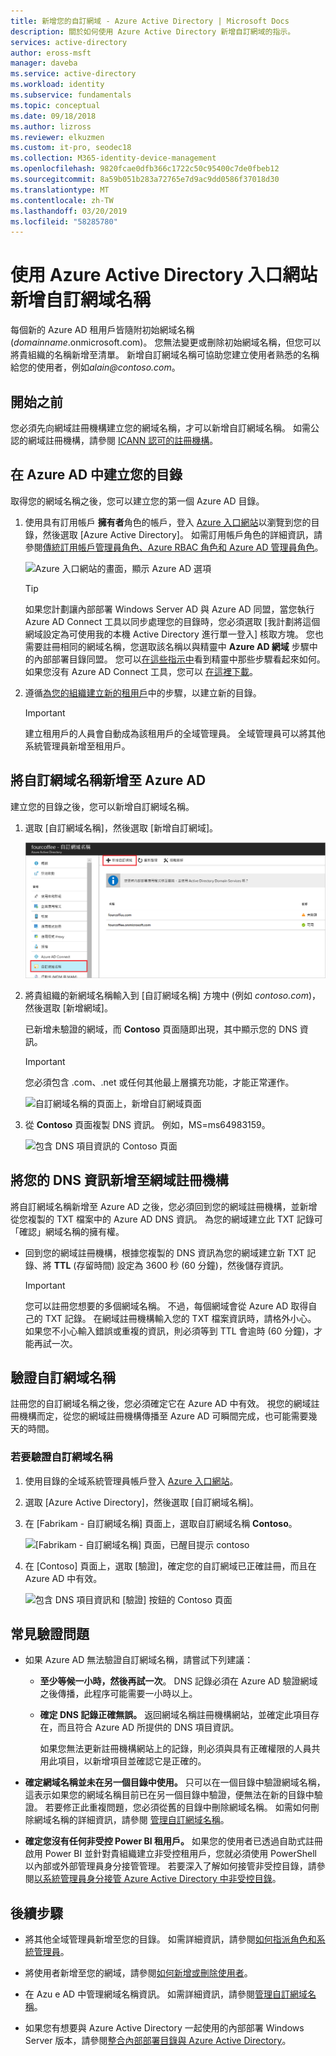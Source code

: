 ```yaml
---
title: 新增您的自訂網域 - Azure Active Directory | Microsoft Docs
description: 關於如何使用 Azure Active Directory 新增自訂網域的指示。
services: active-directory
author: eross-msft
manager: daveba
ms.service: active-directory
ms.workload: identity
ms.subservice: fundamentals
ms.topic: conceptual
ms.date: 09/18/2018
ms.author: lizross
ms.reviewer: elkuzmen
ms.custom: it-pro, seodec18
ms.collection: M365-identity-device-management
ms.openlocfilehash: 9820fcae0dfb366c1722c50c95400c7de0fbeb12
ms.sourcegitcommit: 8a59b051b283a72765e7d9ac9dd0586f37018d30
ms.translationtype: MT
ms.contentlocale: zh-TW
ms.lasthandoff: 03/20/2019
ms.locfileid: "58285780"
---
```

# <a name="add-your-custom-domain-name-using-the-azure-active-directory-portal"></a>使用 Azure Active Directory 入口網站新增自訂網域名稱
每個新的 Azure AD 租用戶皆隨附初始網域名稱 (*domainname*.onmicrosoft.com)。 您無法變更或刪除初始網域名稱，但您可以將貴組織的名稱新增至清單。 新增自訂網域名稱可協助您建立使用者熟悉的名稱給您的使用者，例如*alain\@contoso.com*。

## <a name="before-you-begin"></a>開始之前
您必須先向網域註冊機構建立您的網域名稱，才可以新增自訂網域名稱。 如需公認的網域註冊機構，請參閱 [ICANN 認可的註冊機構](https://www.icann.org/registrar-reports/accredited-list.html)。

## <a name="create-your-directory-in-azure-ad"></a>在 Azure AD 中建立您的目錄
取得您的網域名稱之後，您可以建立您的第一個 Azure AD 目錄。

1. 使用具有訂用帳戶 **擁有者**角色的帳戶，登入 [Azure 入口網站](https://portal.azure.com/)以瀏覽到您的目錄，然後選取 [Azure Active Directory]。 如需訂用帳戶角色的詳細資訊，請參閱[傳統訂用帳戶管理員角色、Azure RBAC 角色和 Azure AD 管理員角色](../../role-based-access-control/rbac-and-directory-admin-roles.md#azure-rbac-roles)。

    ![Azure 入口網站的畫面，顯示 Azure AD 選項](media/active-directory-access-create-new-tenant/azure-ad-portal.png)

    >[!TIP]
    > 如果您計劃讓內部部署 Windows Server AD 與 Azure AD 同盟，當您執行 Azure AD Connect 工具以同步處理您的目錄時，您必須選取 [我計劃將這個網域設定為可使用我的本機 Active Directory 進行單一登入] 核取方塊。 您也需要註冊相同的網域名稱，您選取該名稱以與精靈中 **Azure AD 網域** 步驟中的內部部署目錄同盟。 您可以[在這些指示中](../hybrid/how-to-connect-install-custom.md#verify-the-azure-ad-domain-selected-for-federation)看到精靈中那些步驟看起來如何。 如果您沒有 Azure AD Connect 工具，您可以 [在這裡下載](https://go.microsoft.com/fwlink/?LinkId=615771)。

2. 遵循[為您的組織建立新的租用戶](active-directory-access-create-new-tenant.md#create-a-new-tenant-for-your-organization)中的步驟，以建立新的目錄。

    >[!Important]
    >建立租用戶的人員會自動成為該租用戶的全域管理員。 全域管理員可以將其他系統管理員新增至租用戶。

## <a name="add-your-custom-domain-name-to-azure-ad"></a>將自訂網域名稱新增至 Azure AD
建立您的目錄之後，您可以新增自訂網域名稱。

1. 選取 [自訂網域名稱]，然後選取 [新增自訂網域]。

    ![自訂網域名稱的頁面上，加入顯示的自訂網域](media/add-custom-domain/add-custom-domain.png)

2. 將貴組織的新網域名稱輸入到 [自訂網域名稱] 方塊中 (例如 _contoso.com_)，然後選取 [新增網域]。

    已新增未驗證的網域，而 **Contoso** 頁面隨即出現，其中顯示您的 DNS 資訊。

    >[!Important]
    >您必須包含 .com、.net 或任何其他最上層擴充功能，才能正常運作。

    ![自訂網域名稱的頁面上，新增自訂網域頁面](media/add-custom-domain/add-custom-domain-blade.png)

4. 從 **Contoso** 頁面複製 DNS 資訊。 例如，MS=ms64983159。

    ![包含 DNS 項目資訊的 Contoso 頁面](media/add-custom-domain/contoso-blade-with-dns-info.png)

## <a name="add-your-dns-information-to-the-domain-registrar"></a>將您的 DNS 資訊新增至網域註冊機構
將自訂網域名稱新增至 Azure AD 之後，您必須回到您的網域註冊機構，並新增從您複製的 TXT 檔案中的 Azure AD DNS 資訊。 為您的網域建立此 TXT 記錄可「確認」網域名稱的擁有權。

-  回到您的網域註冊機構，根據您複製的 DNS 資訊為您的網域建立新 TXT 記錄、將 **TTL** (存留時間) 設定為 3600 秒 (60 分鐘)，然後儲存資訊。

    >[!Important]
    >您可以註冊您想要的多個網域名稱。 不過，每個網域會從 Azure AD 取得自己的 TXT 記錄。 在網域註冊機構輸入您的 TXT 檔案資訊時，請格外小心。 如果您不小心輸入錯誤或重複的資訊，則必須等到 TTL 會逾時 (60 分鐘)，才能再試一次。

## <a name="verify-your-custom-domain-name"></a>驗證自訂網域名稱
註冊您的自訂網域名稱之後，您必須確定它在 Azure AD 中有效。 視您的網域註冊機構而定，從您的網域註冊機構傳播至 Azure AD 可瞬間完成，也可能需要幾天的時間。

### <a name="to-verify-your-custom-domain-name"></a>若要驗證自訂網域名稱
1. 使用目錄的全域系統管理員帳戶登入 [Azure 入口網站](https://portal.azure.com/)。

2. 選取 [Azure Active Directory]，然後選取 [自訂網域名稱]。

3. 在 [Fabrikam - 自訂網域名稱] 頁面上，選取自訂網域名稱 **Contoso**。

    ![[Fabrikam - 自訂網域名稱] 頁面，已醒目提示 contoso](media/add-custom-domain/custom-blade-with-contoso-highlighted.png)

4. 在 [Contoso] 頁面上，選取 [驗證]，確定您的自訂網域已正確註冊，而且在 Azure AD 中有效。

    ![包含 DNS 項目資訊和 [驗證] 按鈕的 Contoso 頁面](media/add-custom-domain/contoso-blade-with-dns-info-verify.png)

## <a name="common-verification-issues"></a>常見驗證問題
- 如果 Azure AD 無法驗證自訂網域名稱，請嘗試下列建議：
  - **至少等候一小時，然後再試一次**。 DNS 記錄必須在 Azure AD 驗證網域之後傳播，此程序可能需要一小時以上。

  - **確定 DNS 記錄正確無誤。** 返回網域名稱註冊機構網站，並確定此項目存在，而且符合 Azure AD 所提供的 DNS 項目資訊。

    如果您無法更新註冊機構網站上的記錄，則必須與具有正確權限的人員共用此項目，以新增項目並確認它是正確的。

- **確定網域名稱並未在另一個目錄中使用。** 只可以在一個目錄中驗證網域名稱，這表示如果您的網域名稱目前已在另一個目錄中驗證，便無法在新的目錄中驗證。 若要修正此重複問題，您必須從舊的目錄中刪除網域名稱。 如需如何刪除網域名稱的詳細資訊，請參閱 [管理自訂網域名稱](../users-groups-roles/domains-manage.md)。

- **確定您沒有任何非受控 Power BI 租用戶。** 如果您的使用者已透過自助式註冊啟用 Power BI 並針對貴組織建立非受控租用戶，您就必須使用 PowerShell 以內部或外部管理員身分接管管理。 若要深入了解如何接管非受控目錄，請參閱[以系統管理員身分接管 Azure Active Directory 中非受控目錄](../users-groups-roles/domains-admin-takeover.md)。

## <a name="next-steps"></a>後續步驟

- 將其他全域管理員新增至您的目錄。 如需詳細資訊，請參閱[如何指派角色和系統管理員](active-directory-users-assign-role-azure-portal.md)。

- 將使用者新增至您的網域，請參閱[如何新增或刪除使用者](add-users-azure-active-directory.md)。

- 在 Azu e AD 中管理網域名稱資訊。 如需詳細資訊，請參閱[管理自訂網域名稱](../users-groups-roles/domains-manage.md)。

- 如果您有想要與 Azure Active Directory 一起使用的內部部署 Windows Server 版本，請參閱[整合內部部署目錄與 Azure Active Directory](../connect/active-directory-aadconnect.md)。
